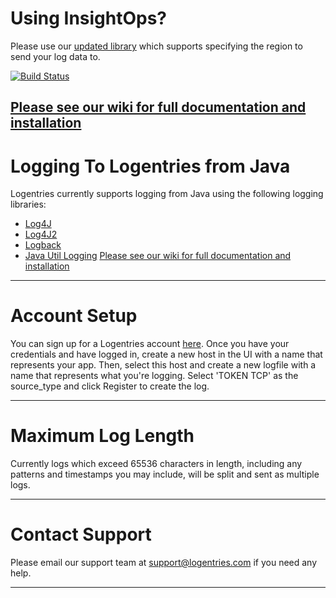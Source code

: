 # Using InsightOps?
Please use our [updated library](https://github.com/rapid7/r7insight_java) which supports specifying the region to send your log data to.

[![Build Status](https://travis-ci.org/logentries/le_java.png?branch=master)](https://travis-ci.org/logentries/le_java)

[Please see our wiki for full documentation and installation](https://github.com/logentries/le_java/wiki)
-------

Logging To Logentries from Java
==============================

Logentries currently supports logging from Java using the following logging libraries:

* [Log4J](https://github.com/logentries/le_java/wiki/Log4j)
* [Log4J2](https://github.com/logentries/le_java/wiki/Log4j2)
* [Logback](https://github.com/logentries/le_java/wiki/Logback)
* [Java Util Logging](https://github.com/logentries/le_java/wiki/Java-Util-Logging)
[Please see our wiki for full documentation and installation](https://github.com/logentries/le_java/wiki)
-------

Account Setup
=============

You can sign up for a Logentries account [here](https://logentries.com/quick-start/). Once you have your credentials and have logged in,
create a new host in the UI with a name that represents your app. Then, select this host and create a new logfile with a name that represents what you're
logging. Select 'TOKEN TCP' as the source_type and click Register to create the log.

-------

Maximum Log Length
==================

Currently logs which exceed 65536 characters in length, including any patterns and timestamps you may include, will be split and sent as multiple logs.

-------

Contact Support
==================

Please email our support team at support@logentries.com if you need any help.

-------
